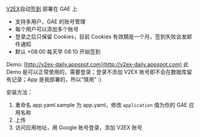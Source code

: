 [V2EX](http://www.v2ex.com)自动[签到](http://www.v2ex.com/mission/daily)
部署在 GAE 上

- 支持多用户，GAE 的账号管理
- 每个用户可以添加多个账号
- 登录之后只保留 Cookies，目前 Cookies 有效期是一个月，签到失败会发邮件通知
- 默认 +08:00 每天早 08:10 开始签到


Demo: [http://v2ex-daily.appspot.com](http://v2ex-daily.appspot.com)
此 Demo 是可以正常使用的，需要登录；登录不添加 V2EX 账号即不会在数据库留有记录；App 是我部署的，所以“慎用” :)


安装方法：

1. 重命名 app.yaml.sample 为 app.yaml，修改 `application` 值为你的 GAE 应用名称
2. 上传
3. 访问应用地址，用 Google 账号登录，添加 V2EX 账号